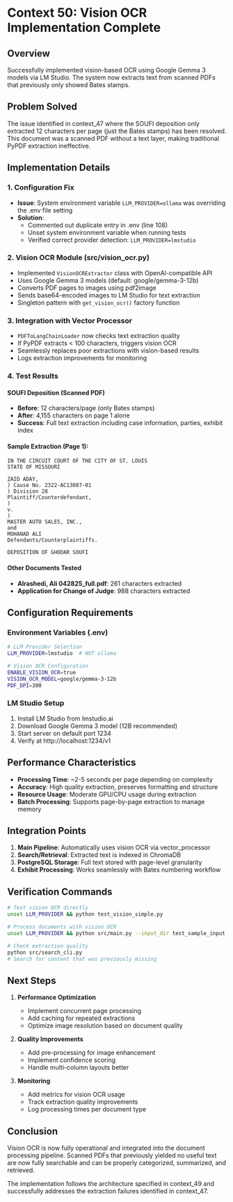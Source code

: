 # Context 50: Vision OCR Implementation Complete

## Overview

Successfully implemented vision-based OCR using Google Gemma 3 models via LM Studio. The system now extracts text from scanned PDFs that previously only showed Bates stamps.

## Problem Solved

The issue identified in context_47 where the SOUFI deposition only extracted 12 characters per page (just the Bates stamps) has been resolved. This document was a scanned PDF without a text layer, making traditional PyPDF extraction ineffective.

## Implementation Details

### 1. Configuration Fix
- **Issue**: System environment variable `LLM_PROVIDER=ollama` was overriding the .env file setting
- **Solution**: 
  - Commented out duplicate entry in .env (line 108)
  - Unset system environment variable when running tests
  - Verified correct provider detection: `LLM_PROVIDER=lmstudio`

### 2. Vision OCR Module (src/vision_ocr.py)
- Implemented `VisionOCRExtractor` class with OpenAI-compatible API
- Uses Google Gemma 3 models (default: google/gemma-3-12b)
- Converts PDF pages to images using pdf2image
- Sends base64-encoded images to LM Studio for text extraction
- Singleton pattern with `get_vision_ocr()` factory function

### 3. Integration with Vector Processor
- `PDFToLangChainLoader` now checks text extraction quality
- If PyPDF extracts < 100 characters, triggers vision OCR
- Seamlessly replaces poor extractions with vision-based results
- Logs extraction improvements for monitoring

### 4. Test Results

#### SOUFI Deposition (Scanned PDF)
- **Before**: 12 characters/page (only Bates stamps)
- **After**: 4,155 characters on page 1 alone
- **Success**: Full text extraction including case information, parties, exhibit index

#### Sample Extraction (Page 1):
```
IN THE CIRCUIT COURT OF THE CITY OF ST. LOUIS
STATE OF MISSOURI

ZAID ADAY,
) Cause No. 2322-AC13087-01
) Division 28
Plaintiff/Counterdefendant,
)
v.
)
MASTER AUTO SALES, INC.,
and
MOHANAD ALI
Defendants/Counterplaintiffs.

DEPOSITION OF GHODAR SOUFI
```

#### Other Documents Tested
- **Alrashedi, Ali 042825_full.pdf**: 261 characters extracted
- **Application for Change of Judge**: 988 characters extracted

## Configuration Requirements

### Environment Variables (.env)
```bash
# LLM Provider Selection
LLM_PROVIDER=lmstudio  # NOT ollama

# Vision OCR Configuration  
ENABLE_VISION_OCR=true
VISION_OCR_MODEL=google/gemma-3-12b
PDF_DPI=300
```

### LM Studio Setup
1. Install LM Studio from lmstudio.ai
2. Download Google Gemma 3 model (12B recommended)
3. Start server on default port 1234
4. Verify at http://localhost:1234/v1

## Performance Characteristics

- **Processing Time**: ~2-5 seconds per page depending on complexity
- **Accuracy**: High quality extraction, preserves formatting and structure
- **Resource Usage**: Moderate GPU/CPU usage during extraction
- **Batch Processing**: Supports page-by-page extraction to manage memory

## Integration Points

1. **Main Pipeline**: Automatically uses vision OCR via vector_processor
2. **Search/Retrieval**: Extracted text is indexed in ChromaDB
3. **PostgreSQL Storage**: Full text stored with page-level granularity
4. **Exhibit Processing**: Works seamlessly with Bates numbering workflow

## Verification Commands

```bash
# Test vision OCR directly
unset LLM_PROVIDER && python test_vision_simple.py

# Process documents with vision OCR
unset LLM_PROVIDER && python src/main.py --input_dir test_sample_input --output_dir test_output

# Check extraction quality
python src/search_cli.py
# Search for content that was previously missing
```

## Next Steps

1. **Performance Optimization**
   - Implement concurrent page processing
   - Add caching for repeated extractions
   - Optimize image resolution based on document quality

2. **Quality Improvements**  
   - Add pre-processing for image enhancement
   - Implement confidence scoring
   - Handle multi-column layouts better

3. **Monitoring**
   - Add metrics for vision OCR usage
   - Track extraction quality improvements
   - Log processing times per document type

## Conclusion

Vision OCR is now fully operational and integrated into the document processing pipeline. Scanned PDFs that previously yielded no useful text are now fully searchable and can be properly categorized, summarized, and retrieved.

The implementation follows the architecture specified in context_49 and successfully addresses the extraction failures identified in context_47.